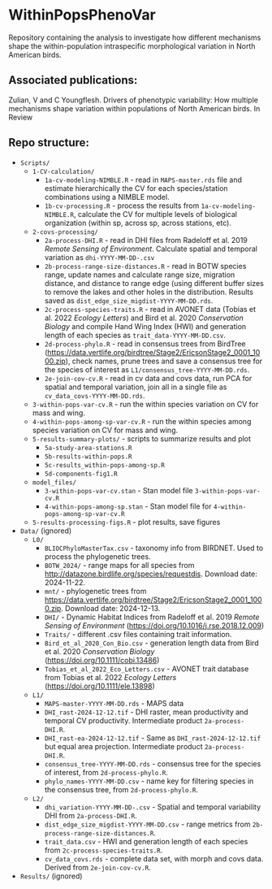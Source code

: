 # WithinPopsPhenoVar

Repository containing the analysis to investigate how different mechanisms shape the within-population intraspecific morphological variation in North American birds.

## Associated publications:

Zulian, V and C Youngflesh. Drivers of phenotypic variability: How multiple mechanisms shape variation within populations of North American birds. In Review

## Repo structure:

* `Scripts/`
  * `1-CV-calculation/`
    * `1a-cv-modeling-NIMBLE.R` - read in `MAPS-master.rds` file and estimate hierarchically the CV for each species/station combinations using a NIMBLE model.
    * `1b-cv-processing.R` - process the results from `1a-cv-modeling-NIMBLE.R`, calculate the CV for multiple levels of biological organization (within sp, across sp, across stations, etc).
  * `2-covs-processing/`
    * `2a-process-DHI.R` - read in DHI files from Radeloff et al. 2019 *Remote Sensing of Environment*. Calculate spatial and temporal variation as `dhi-YYYY-MM-DD-.csv`
    * `2b-process-range-size-distances.R` - read in BOTW species range, update names and calculate range size, migration distance, and distance to range edge (using different buffer sizes to remove the lakes and other holes in the distribution. Results saved as `dist_edge_size_migdist-YYYY-MM-DD.rds`.
    * `2c-process-species-traits.R` - read in AVONET data (Tobias et al. 2022 *Ecology Letters*) and Bird et al. 2020 *Conservation Biology* and compile Hand Wing Index (HWI) and generation length of each species as `trait_data-YYYY-MM-DD.csv`.
    * `2d-process-phylo.R` - read in consensus trees from BirdTree (https://data.vertlife.org/birdtree/Stage2/EricsonStage2_0001_1000.zip), check names, prune trees and save a consensus tree for the species of interest as `L1/consensus_tree-YYYY-MM-DD.rds`.
    * `2e-join-cov-cv.R` - read in cv data and covs data, run PCA for spatial and temporal variation, join all in a single file as `cv_data_covs-YYYY-MM-DD.rds`.
  * `3-within-pops-var-cv.R` - run the within species variation on CV for mass and wing.
  * `4-within-pops-among-sp-var-cv.R` - run the within species among species variation on CV for mass and wing.
  * `5-results-summary-plots/` - scripts to summarize results and plot
    * `5a-study-area-stations.R`
    * `5b-results-within-pops.R`
    * `5c-results_within-pops-among-sp.R`
    * `5d-components-fig1.R`
  * `model_files/`
    * `3-within-pops-var-cv.stan` - Stan model file `3-within-pops-var-cv.R`
    * `4-within-pops-among-sp.stan` - Stan model file for `4-within-pops-among-sp-var-cv.R`
  * `5-results-processing-figs.R` - plot results, save figures
* `Data/` (ignored)
  * `L0/`
    * `BLIOCPhyloMasterTax.csv` - taxonomy info from BIRDNET. Used to process the phylogenetic trees.
    * `BOTW_2024/` - range maps for all species from http://datazone.birdlife.org/species/requestdis. Download date: 2024-11-22.
    * `mnt/` - phylogenetic trees from https://data.vertlife.org/birdtree/Stage2/EricsonStage2_0001_1000.zip. Download date: 2024-12-13.
    * `DHI/` - Dynamic Habitat Indices from Radeloff et al. 2019 *Remote Sensing of Environment* (https://doi.org/10.1016/j.rse.2018.12.009)
    * `Traits/` - different .csv files containing trait information.
     * `Bird_et_al_2020_Con_Bio.csv` - generation length data from Bird et al. 2020 *Conservation Biology* (https://doi.org/10.1111/cobi.13486)
     * `Tobias_et_al_2022_Eco_Letters.csv` - AVONET trait database from Tobias et al. 2022 *Ecology Letters* (https://doi.org/10.1111/ele.13898)
  * `L1/`
    * `MAPS-master-YYYY-MM-DD.rds` - MAPS data
    * `DHI_rast-2024-12-12.tif` - DHI raster, mean productivity and temporal CV productivity. Intermediate product `2a-process-DHI.R`.
    * `DHI_rast-ea-2024-12-12.tif` - Same as `DHI_rast-2024-12-12.tif` but equal area projection. Intermediate product `2a-process-DHI.R`.
    * `consensus_tree-YYYY-MM-DD.rds` - consensus tree for the species of interest, from `2d-process-phylo.R`.
    * `phylo_names-YYYY-MM-DD.csv` - name key for filtering species in the consensus tree, from `2d-process-phylo.R`.
  * `L2/`
    * `dhi_variation-YYYY-MM-DD-.csv` - Spatial and temporal variability DHI from `2a-process-DHI.R`.
    * `dist_edge_size_migdist-YYYY-MM-DD.csv` - range metrics from `2b-process-range-size-distances.R`.
    * `trait_data.csv` - HWI and generation length of each species from `2c-process-species-traits.R`.
    * `cv_data_covs.rds` - complete data set, with morph and covs data. Derived from `2e-join-cov-cv.R`.
* `Results/` (ignored)
